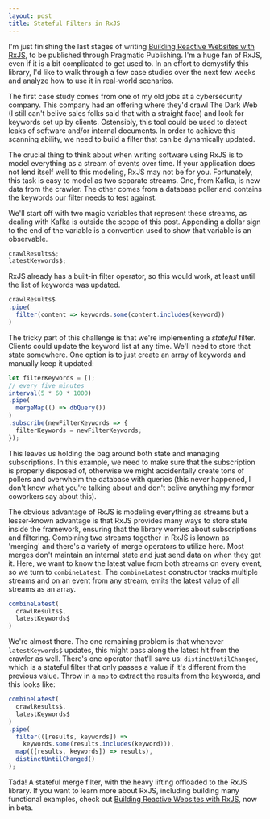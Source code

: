 ```yaml
---
layout: post
title: Stateful Filters in RxJS
---
```


I'm just finishing the last stages of writing [Building Reactive Websites with RxJS](https://pragprog.com/book/rkrxjs/build-reactive-websites-with-rxjs), to be published through Pragmatic Publishing.  I'm a huge fan of RxJS, even if it is a bit complicated to get used to.  In an effort to demystify this library, I'd like to walk through a few case studies over the next few weeks and analyze how to use it in real-world scenarios.

The first case study comes from one of my old jobs at a cybersecurity company.  This company had an offering where they'd crawl The Dark Web (I still can't belive sales folks said that with a straight face) and look for keywords set up by clients.  Ostensibly, this tool could be used to detect leaks of software and/or internal documents.  In order to achieve this scanning ability, we need to build a filter that can be dynamically updated.

The crucial thing to think about when writing software using RxJS is to model everything as a stream of events over time.  If your application does not lend itself well to this modeling, RxJS may not be for you.  Fortunately, this task is easy to model as two separate streams.  One, from Kafka, is new data from the crawler.  The other comes from a database poller and contains the keywords our filter needs to test against.

We'll start off with two magic variables that represent these streams, as dealing with Kafka is outside the scope of this post.  Appending a dollar sign to the end of the variable is a convention used to show that variable is an observable.

```typescript
crawlResults$;
latestKeywords$;
```

RxJS already has a built-in filter operator, so this would work, at least until the list of keywords was updated.

```typescript
crawlResults$
.pipe(
  filter(content => keywords.some(content.includes(keyword))
)
```

The tricky part of this challenge is that we're implementing a _stateful_ filter.  Clients could update the keyword list at any time.  We'll need to store that state somewhere.  One option is to just create an array of keywords and manually keep it updated:

```typescript
let filterKeywords = [];
// every five minutes
interval(5 * 60 * 1000)
.pipe(
  mergeMap(() => dbQuery())
)
.subscribe(newFilterKeywords => {
  filterKeywords = newFilterKeywords;
});
```

This leaves us holding the bag around both state and managing subscriptions.  In this example, we need to make sure that the subscription is properly disposed of, otherwise we might accidentally create tons of pollers and overwhelm the database with queries (this never happened, I don't know what you're talking about and don't belive anything my former coworkers say about this).

The obvious advantage of RxJS is modeling everything as streams but a lesser-known advantage is that RxJS provides many ways to store state inside the framework, ensuring that the library worries about subscriptions and filtering.  Combining two streams together in RxJS is known as 'merging' and there's a variety of merge operators to utilize here.  Most merges don't maintain an internal state and just send data on when they get it.  Here, we want to know the latest value from both streams on every event, so we turn to `combineLatest`.  The `combineLatest` constructor tracks multiple streams and on an event from any stream, emits the latest value of all streams as an array.


```typescript
combineLatest(
  crawlResults$,
  latestKeywords$
)
```

We're almost there.  The one remaining problem is that whenever `latestKeywords$` updates, this might pass along the latest hit from the crawler as well.  There's one operator that'll save us: `distinctUntilChanged`, which is a stateful filter that only passes a value if it's different from the previous value.  Throw in a `map` to extract the results from the keywords, and this looks like:

```typescript
combineLatest(
  crawlResults$,
  latestKeywords$
)
.pipe(
  filter(([results, keywords]) =>
    keywords.some(results.includes(keyword))),
  map(([results, keywords]) => results),
  distinctUntilChanged()
);
```

Tada!  A stateful merge filter, with the heavy lifting offloaded to the RxJS library.  If you want to learn more about RxJS, including building many functional examples, check out [Building Reactive Websites with RxJS](https://pragprog.com/book/rkrxjs/build-reactive-websites-with-rxjs), now in beta.